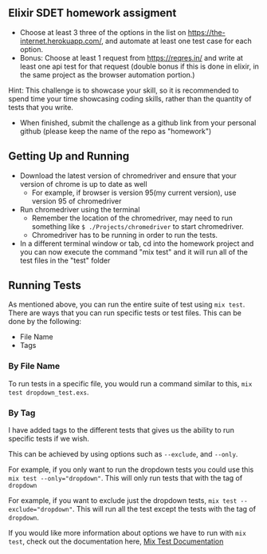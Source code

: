 ## Elixir SDET homework assigment

- Choose at least 3 three of the options in the list on https://the-internet.herokuapp.com/, and automate at least one test case for each option.
- Bonus: Choose at least 1 request from https://reqres.in/ and write at least one api test for that request (double bonus if this is done in elixir, in the same project as the browser automation portion.)

Hint:
This challenge is to showcase your skill, so it is recommended to spend time your time showcasing coding skills, rather than the quantity of tests that you write.

- When finished, submit the challenge as a github link from your personal github (please keep the name of the repo as "homework")


## Getting Up and Running

- Download the latest version of chromedriver and ensure that your version of chrome is up to date as well
    - For example, if browser is version 95(my current version), use version 95 of chromedriver
- Run chromedriver using the terminal
    - Remember the location of the chromedriver, may need to run something like ```$ ./Projects/chromedriver``` to start chromedriver.
    - Chromedriver has to be running in order to run the tests.
- In a different terminal window or tab, cd into the homework project and you can now execute the command "mix test" and it will run all of the test files in the "test" folder

## Running Tests
As mentioned above, you can run the entire suite of test using ```mix test```. There are ways that you can run specific tests or test files. This can be done by the following:
- File Name
- Tags

### By File Name
To run tests in a specific file, you would run a command similar to this, ```mix test dropdown_test.exs```.

### By Tag
I have added tags to the different tests that gives us the ability to run specific tests if we wish.

This can be achieved by using options such as ```--exclude```, and ```--only```.

For example, if you only want to run the dropdown tests you could use this ```mix test --only="dropdown"```. This will only run tests that with the tag of ```dropdown```

For example, if you want to exclude just the dropdown tests, ```mix test --exclude="dropdown"```. This will run all the test except the tests with the tag of ```dropdown```.

If you would like more information about options we have to run with ```mix test```, check out the documentation here, [Mix Test Documentation](https://hexdocs.pm/mix/1.12/Mix.Tasks.Test.html)
